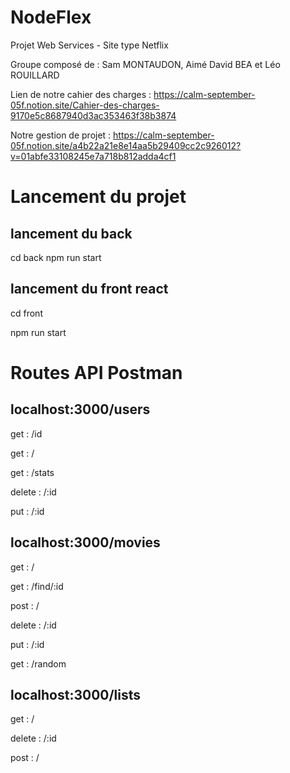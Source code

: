 # NodeFlex
Projet Web Services - Site type Netflix

Groupe composé de : Sam MONTAUDON, Aimé David BEA et Léo ROUILLARD

Lien de notre cahier des charges : https://calm-september-05f.notion.site/Cahier-des-charges-9170e5c8687940d3ac353463f38b3874

Notre gestion de projet : https://calm-september-05f.notion.site/a4b22a21e8e14aa5b29409cc2c926012?v=01abfe33108245e7a718b812adda4cf1

# Lancement du projet 

## lancement du back
  cd back 
  npm run start 
  
  ## lancement du front react
  cd front 
  
  npm run start
  

# Routes API Postman



## localhost:3000/users

get : /id

get : /

get : /stats

delete : /:id

put : /:id



## localhost:3000/movies

get : /

get : /find/:id

post : /

delete : /:id

put : /:id

get : /random 



## localhost:3000/lists

get : /

delete : /:id

post : /



